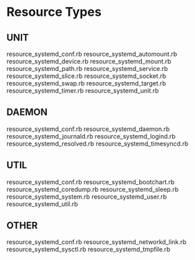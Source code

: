 # Resource Types

## UNIT
resource_systemd_conf.rb
resource_systemd_automount.rb
resource_systemd_device.rb
resource_systemd_mount.rb
resource_systemd_path.rb
resource_systemd_service.rb
resource_systemd_slice.rb
resource_systemd_socket.rb
resource_systemd_swap.rb
resource_systemd_target.rb
resource_systemd_timer.rb
resource_systemd_unit.rb

## DAEMON
resource_systemd_conf.rb
resource_systemd_daemon.rb
resource_systemd_journald.rb
resource_systemd_logind.rb
resource_systemd_resolved.rb
resource_systemd_timesyncd.rb

## UTIL
resource_systemd_conf.rb
resource_systemd_bootchart.rb
resource_systemd_coredump.rb
resource_systemd_sleep.rb
resource_systemd_system.rb
resource_systemd_user.rb
resource_systemd_util.rb

## OTHER
resource_systemd_conf.rb
resource_systemd_networkd_link.rb
resource_systemd_sysctl.rb
resource_systemd_tmpfile.rb
